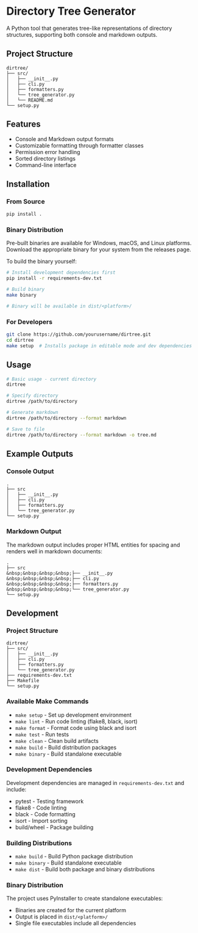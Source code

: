 # Directory Tree Generator

A Python tool that generates tree-like representations of directory structures, supporting both console and markdown outputs.

## Project Structure
```
dirtree/
├── src/
│   ├── __init__.py
│   ├── cli.py
│   ├── formatters.py
│   └── tree_generator.py
│   └── README.md
└── setup.py
```

## Features
- Console and Markdown output formats
- Customizable formatting through formatter classes
- Permission error handling
- Sorted directory listings
- Command-line interface

## Installation

### From Source
```bash
pip install .
```

### Binary Distribution
Pre-built binaries are available for Windows, macOS, and Linux platforms. Download the appropriate binary for your system from the releases page.

To build the binary yourself:
```bash
# Install development dependencies first
pip install -r requirements-dev.txt

# Build binary
make binary

# Binary will be available in dist/<platform>/
```

### For Developers
```bash
git clone https://github.com/yourusername/dirtree.git
cd dirtree
make setup  # Installs package in editable mode and dev dependencies
```

## Usage

```bash
# Basic usage - current directory
dirtree

# Specify directory
dirtree /path/to/directory

# Generate markdown
dirtree /path/to/directory --format markdown

# Save to file
dirtree /path/to/directory --format markdown -o tree.md
```

## Example Outputs

### Console Output
```
.
├── src
│   ├── __init__.py
│   ├── cli.py
│   ├── formatters.py
│   └── tree_generator.py
└── setup.py
```

### Markdown Output
The markdown output includes proper HTML entities for spacing and renders well in markdown documents:
```
.
├── src
&nbsp;&nbsp;&nbsp;&nbsp;├── __init__.py
&nbsp;&nbsp;&nbsp;&nbsp;├── cli.py
&nbsp;&nbsp;&nbsp;&nbsp;├── formatters.py
&nbsp;&nbsp;&nbsp;&nbsp;└── tree_generator.py
└── setup.py
```

## Development

### Project Structure
```
dirtree/
├── src/
│   ├── __init__.py
│   ├── cli.py
│   ├── formatters.py
│   └── tree_generator.py
├── requirements-dev.txt
├── Makefile
└── setup.py
```

### Available Make Commands
- `make setup` - Set up development environment
- `make lint` - Run code linting (flake8, black, isort)
- `make format` - Format code using black and isort
- `make test` - Run tests
- `make clean` - Clean build artifacts
- `make build` - Build distribution packages
- `make binary` - Build standalone executable

### Development Dependencies
Development dependencies are managed in `requirements-dev.txt` and include:
- pytest - Testing framework
- flake8 - Code linting
- black - Code formatting
- isort - Import sorting
- build/wheel - Package building

### Building Distributions
- `make build` - Build Python package distribution
- `make binary` - Build standalone executable
- `make dist` - Build both package and binary distributions

### Binary Distribution
The project uses PyInstaller to create standalone executables:
- Binaries are created for the current platform
- Output is placed in `dist/<platform>/`
- Single file executables include all dependencies
